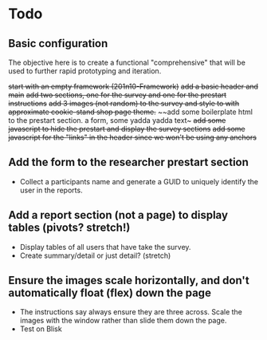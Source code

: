 # Todo

## Basic configuration

The objective here is to create a functional "comprehensive" that will be used to further rapid prototyping and iteration.

~~start with an empty framework (201n10-Framework)~~
~~add a basic header and main~~
~~add two sections, one for the survey and one for the prestart instructions~~
~~add 3 images (not random) to the survey and style to with approximate cookie-stand shop page theme.~~
~~add some boilerplate html to the prestart section. a form, some yadda yadda text~
~~add some javascript to hide the prestart and display the survey sections~~
~~add some javascript for the "links" in the header since we won't be using any anchors~~

## Add the form to the researcher prestart section

- Collect a participants name and generate a GUID to uniquely identify the user in the reports.

## Add a report section (not a page) to display tables (pivots? stretch!)

- Display tables of all users that have take the survey.
- Create summary/detail or just detail? (stretch)

## Ensure the images scale horizontally, and don't automatically float (flex) down the page

- The instructions say always ensure they are three across. Scale the images with the window rather than slide them down the page.
- Test on Blisk
